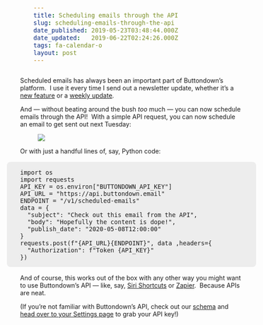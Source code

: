 ```yaml
---
title: Scheduling emails through the API
slug: scheduling-emails-through-the-api
date_published: 2019-05-23T03:48:44.000Z
date_updated:   2019-06-22T02:24:26.000Z
tags: fa-calendar-o
layout: post
---
```


<p>Scheduled emails has always been an important part of Buttondown’s platform.  I use it every time I send out a newsletter update, whether it’s a <a href="https://newsletter.buttondown.email">new feature</a> or a <a href="https://weeknotes.buttondown.email">weekly update</a>.</p><p>And — without beating around the bush <em>too</em> much — you can now schedule emails through the API!  With a simple API request, you can now schedule an email to get sent out next Tuesday:</p><!--kg-card-begin: image--><figure class="kg-card kg-image-card kg-width-full"><img src="/content/images/2019/05/Screen-Shot-2019-05-22-at-8.47.43-PM.png" class="kg-image"></figure><!--kg-card-end: image--><p>Or with just a handful lines of, say, Python code:</p><!--kg-card-begin: html--><style>
    pre {
    font-size: 16px;
    background: #00000010;
    padding: 16px 30px 14px;
    margin: 1em -30px;
    border-radius: 8px;
    white-space: pre-wrap;
    word-wrap: break-word;
    font-style: normal;
        text-align: left;
    }
</style><!--kg-card-end: html--><!--kg-card-begin: code--><pre><code class="language-python">import os
import requests
API_KEY = os.environ["BUTTONDOWN_API_KEY"]
API_URL = "https://api.buttondown.email"
ENDPOINT = "/v1/scheduled-emails"
data = {
  "subject": "Check out this email from the API",
  "body": "Hopefully the content is dope!",
  "publish_date": "2020-05-08T12:00:00"
}
requests.post(f"{API_URL}{ENDPOINT}", data ,headers={
  "Authorization": f"Token {API_KEY}"
})
</code></pre><!--kg-card-end: code--><p>And of course, this works out of the box with any other way you might want to use Buttondown’s API — like, say, <a href="https://support.apple.com/en-us/HT209055">Siri Shortcuts</a> or <a href="https://zapier.com/developer/public-invite/10328/3f461ccf51be6e2e3f356c7365434907/">Zapier</a>.  Because APIs are neat.</p><p>(If you’re not familiar with Buttondown’s API, check out our <a href="http://api.buttondown.email">schema</a> and <a href="https://buttondown.email/settings">head over to your Settings page</a> to grab your API key!)</p>
